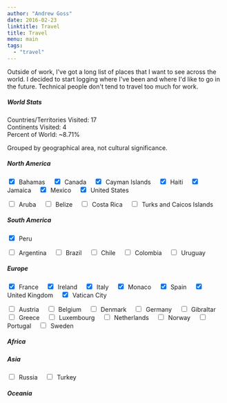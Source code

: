 ```yaml
---
author: "Andrew Goss"
date: 2016-02-23
linktitle: Travel
title: Travel
menu: main
tags:
  - "travel"
---
```


Outside of work, I've got a long list of places that I want to see across the world. I decided to start logging where I've been and where I'd like to go in the future. Technical people don't tend to travel too much for work.

##### World Stats

Countries/Territories Visited: 17<br>
Continents Visited: 4<br>
Percent of World: ~8.71%

Grouped by geographical area, not cultural significance.

##### North America
<input type="checkbox" checked="checked">&ensp;Bahamas&ensp;&ensp;
<input type="checkbox" checked="checked">&ensp;Canada&ensp;&ensp;
<input type="checkbox" checked="checked">&ensp;Cayman Islands&ensp;&ensp;
<input type="checkbox" checked="checked">&ensp;Haiti&ensp;&ensp;
<input type="checkbox" checked="checked">&ensp;Jamaica&ensp;&ensp;
<input type="checkbox" checked="checked">&ensp;Mexico&ensp;&ensp;
<input type="checkbox" checked="checked">&ensp;United States&ensp;&ensp;

<input type="checkbox">&ensp;Aruba&ensp;&ensp;
<input type="checkbox">&ensp;Belize&ensp;&ensp;
<input type="checkbox">&ensp;Costa Rica&ensp;&ensp;
<input type="checkbox">&ensp;Turks and Caicos Islands&ensp;&ensp;

##### South America
<input type="checkbox" checked="checked">&ensp;Peru&ensp;&ensp;

<input type="checkbox">&ensp;Argentina&ensp;&ensp;
<input type="checkbox">&ensp;Brazil&ensp;&ensp;
<input type="checkbox">&ensp;Chile&ensp;&ensp;
<input type="checkbox">&ensp;Colombia&ensp;&ensp;
<input type="checkbox">&ensp;Uruguay&ensp;&ensp;

##### Europe
<input type="checkbox" checked="checked">&ensp;France&ensp;&ensp;
<input type="checkbox" checked="checked">&ensp;Ireland&ensp;&ensp;
<input type="checkbox" checked="checked">&ensp;Italy&ensp;&ensp;
<input type="checkbox" checked="checked">&ensp;Monaco&ensp;&ensp;
<input type="checkbox" checked="checked">&ensp;Spain&ensp;&ensp;
<input type="checkbox" checked="checked">&ensp;United Kingdom&ensp;&ensp;
<input type="checkbox" checked="checked">&ensp;Vatican City&ensp;&ensp;

<input type="checkbox">&ensp;Austria&ensp;&ensp;
<input type="checkbox">&ensp;Belgium&ensp;&ensp;
<input type="checkbox">&ensp;Denmark&ensp;&ensp;
<input type="checkbox">&ensp;Germany&ensp;&ensp;
<input type="checkbox">&ensp;Gibraltar&ensp;&ensp;
<input type="checkbox">&ensp;Greece&ensp;&ensp;
<input type="checkbox">&ensp;Luxembourg&ensp;&ensp;
<input type="checkbox">&ensp;Netherlands&ensp;&ensp;
<input type="checkbox">&ensp;Norway&ensp;&ensp;
<input type="checkbox">&ensp;Portugal&ensp;&ensp;
<input type="checkbox">&ensp;Sweden&ensp;&ensp;

##### Africa

##### Asia

<input type="checkbox">&ensp;Russia&ensp;&ensp;
<input type="checkbox">&ensp;Turkey&ensp;&ensp;

##### Oceania

<!--<script src="https://www.amcharts.com/lib/3/ammap.js" type="text/javascript"></script>
<script src="https://www.amcharts.com/lib/3/maps/js/worldHigh.js" type="text/javascript"></script>
<script src="https://www.amcharts.com/lib/3/themes/dark.js" type="text/javascript"></script>
<div id="mapdiv" style="width: 600px; height: 350px;"></div>
<script type="text/javascript">
var map = AmCharts.makeChart("mapdiv",{
type: "map",
theme: "dark",
projection: "mercator",
panEventsEnabled : true,
backgroundColor : "#535364",
backgroundAlpha : 1,
zoomControl: {
zoomControlEnabled : true
},
dataProvider : {
map : "worldHigh",
getAreasFromMap : true,
areas :
[
	{
		"id": "ES",
		"showAsSelected": true
	},
	{
		"id": "FR",
		"showAsSelected": true
	},
	{
		"id": "GB",
		"showAsSelected": true
	},
	{
		"id": "HT",
		"showAsSelected": true
	},
	{
		"id": "IE",
		"showAsSelected": true
	},
	{
		"id": "IT",
		"showAsSelected": true
	},
	{
		"id": "VA",
		"showAsSelected": true
	},
	{
		"id": "MC",
		"showAsSelected": true
	},
	{
		"id": "BS",
		"showAsSelected": true
	},
	{
		"id": "CA",
		"showAsSelected": true
	},
	{
		"id": "JM",
		"showAsSelected": true
	},
	{
		"id": "MX",
		"showAsSelected": true
	},
	{
		"id": "US",
		"showAsSelected": true
	},
	{
		"id": "KY",
		"showAsSelected": true
	},
	{
		"id": "PE",
		"showAsSelected": true
	},
	{
		"id": "PS",
		"showAsSelected": true
	},
	{
		"id": "IL",
		"showAsSelected": true
	}
]
},
areasSettings : {
autoZoom : true,
color : "#B4B4B7",
colorSolid : "#84ADE9",
selectedColor : "#84ADE9",
outlineColor : "#666666",
rollOverColor : "#9EC2F7",
rollOverOutlineColor : "#000000"
}
});
</script>-->